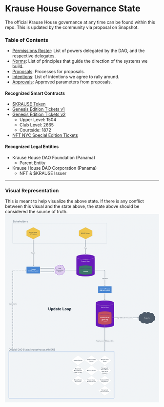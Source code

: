 # Krause House Governance State

The official Krause House governance at any time can be found within this repo. This is updated by the community via proposal on Snapshot.

### Table of Contents

- [Permissions Roster](./permissions.md): List of powers delegated by the DAO, and the respective delegates.
- [Norms](./norms.md): List of principles that guide the direction of the systems we build.
- [Proposals](./proposals): Processes for proposals. 
- [Intentions](./intentions.md): List of intentions we agree to rally around.
- [Approvals](./approvals): Approved parameters from proposals.

#### Recognized Smart Contracts

- [$KRAUSE Token](https://etherscan.io/address/0x9f6f91078a5072a8b54695dafa2374ab3ccd603b)
- [Genesis Edition Tickets v1](https://etherscan.io/token/0xc4e0f3ec24972c75df7c716922096f4270b7bb4e)
- [Genesis Edition Tickets v2](https://etherscan.io/token/0xAD87C7EF60519ee9F30F56eb758512321F085bd2)
  - Upper Level: 1504
  - Club Level: 2665
  - Courtside: 1872
- [NFT NYC Special Edition Tickets](https://etherscan.io/token/0x591E13ed6C78c0dc715336947db818ddB85a6ffE)

#### Recognized Legal Entities

- Krause House DAO Foundation (Panama)
  - Parent Entity
- Krause House DAO Corporation (Panama)
  - NFT & $KRAUSE Issuer

---

### Visual Representation

This is meant to help visualize the above state. If there is any conflict between this visual and the state above, the state above should be considered the source of truth.
![org chart](./state.png)
